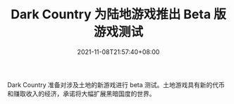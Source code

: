 ﻿---
title: "Dark Country 为陆地游戏推出 Beta 版游戏测试"
date: 2021-11-08T21:57:40+08:00
lastmod: 2021-11-08T16:45:40+08:00
draft: false
authors: ["Luminous"]
description: "Dark Country 准备对涉及土地的新游戏进行 beta 测试。土地游戏具有新的代币和赚取收入的经济，承诺将大幅扩展黑暗国度的世界。"
featuredImage: "dark-country-land-beta.png"
tags: ["Strategy Game","策略游戏","Play to Earn"]
categories: ["news"]
news: ["策略游戏"]
weight: 
lightgallery: true
pinned: false
recommend: false
recommend1: false
---

Dark Country 准备对涉及土地的新游戏进行 beta 测试。土地游戏具有新的代币和赚取收入的经济，承诺将大幅扩展黑暗国度的世界。

<!--more-->

